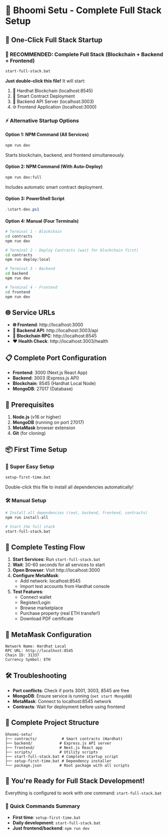 # 🚀 Bhoomi Setu - Complete Full Stack Setup

## **🎯 One-Click Full Stack Startup**

### **🌟 RECOMMENDED: Complete Full Stack (Blockchain + Backend + Frontend)**
```bash
start-full-stack.bat
```
**Just double-click this file!** It will start:
1. 🔗 Hardhat Blockchain (localhost:8545)
2. 📜 Smart Contract Deployment
3. 🚀 Backend API Server (localhost:3003)
4. 🌐 Frontend Application (localhost:3000)

### **⚡ Alternative Startup Options**

#### **Option 1: NPM Command (All Services)**
```bash
npm run dev
```
Starts blockchain, backend, and frontend simultaneously.

#### **Option 2: NPM Command (With Auto-Deploy)**
```bash
npm run dev:full
```
Includes automatic smart contract deployment.

#### **Option 3: PowerShell Script**
```powershell
.\start-dev.ps1
```

#### **Option 4: Manual (Four Terminals)**
```bash
# Terminal 1 - Blockchain
cd contracts
npm run dev

# Terminal 2 - Deploy Contracts (wait for blockchain first)
cd contracts
npm run deploy:local

# Terminal 3 - Backend
cd backend
npm run dev

# Terminal 4 - Frontend
cd frontend
npm run dev
```

## **🌐 Service URLs**
- **🌐 Frontend**: http://localhost:3000
- **🚀 Backend API**: http://localhost:3003/api
- **🔗 Blockchain RPC**: http://localhost:8545
- **❤️ Health Check**: http://localhost:3003/health

## **📋 Complete Port Configuration**
- **Frontend**: 3000 (Next.js React App)
- **Backend**: 3003 (Express.js API)
- **Blockchain**: 8545 (Hardhat Local Node)
- **MongoDB**: 27017 (Database)

## **🔧 Prerequisites**
1. **Node.js** (v16 or higher)
2. **MongoDB** (running on port 27017)
3. **MetaMask** browser extension
4. **Git** (for cloning)

## **📦 First Time Setup**

### **🚀 Super Easy Setup**
```bash
setup-first-time.bat
```
Double-click this file to install all dependencies automatically!

### **🛠️ Manual Setup**
```bash
# Install all dependencies (root, backend, frontend, contracts)
npm run install-all

# Start the full stack
start-full-stack.bat
```

## **🎯 Complete Testing Flow**
1. **Start Services**: Run `start-full-stack.bat`
2. **Wait**: 30-60 seconds for all services to start
3. **Open Browser**: Visit http://localhost:3000
4. **Configure MetaMask**:
   - Add network: localhost:8545
   - Import test accounts from Hardhat console
5. **Test Features**:
   - Connect wallet
   - Register/Login
   - Browse marketplace
   - Purchase property (real ETH transfer!)
   - Download PDF certificate

## **🔗 MetaMask Configuration**
```
Network Name: Hardhat Local
RPC URL: http://localhost:8545
Chain ID: 31337
Currency Symbol: ETH
```

## **🛠️ Troubleshooting**
- **Port conflicts**: Check if ports 3001, 3003, 8545 are free
- **MongoDB**: Ensure service is running (`net start MongoDB`)
- **MetaMask**: Connect to localhost:8545 network
- **Contracts**: Wait for deployment before using frontend

## **📁 Complete Project Structure**
```
bhoomi-setu/
├── contracts/           # Smart contracts (Hardhat)
├── backend/            # Express.js API server
├── frontend/           # Next.js React app
├── scripts/            # Utility scripts
├── start-full-stack.bat # Complete startup script
├── setup-first-time.bat # Dependency installer
└── package.json        # Root package with all scripts
```

## **🎉 You're Ready for Full Stack Development!**
Everything is configured to work with one command: `start-full-stack.bat`

### **🚀 Quick Commands Summary**
- **First time**: `setup-first-time.bat`
- **Daily development**: `start-full-stack.bat`
- **Just frontend/backend**: `npm run dev`